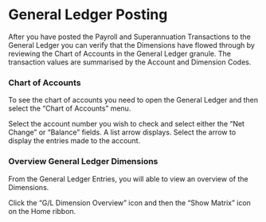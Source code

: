 # General Ledger Posting
After you have posted the Payroll and Superannuation Transactions to the General Ledger you can verify that the Dimensions have flowed through by reviewing the Chart of Accounts in the General Ledger granule.  The transaction values are summarised by the Account and Dimension Codes.

 
### Chart of Accounts

To see the chart of accounts you need to open the General Ledger and then select the “Chart of Accounts” menu.  

Select the account number you wish to check and select either the “Net Change” or “Balance” fields.  A list arrow displays.  Select the arrow to display the entries made to the account.

### Overview General Ledger Dimensions

From the General Ledger Entries, you will able to view an overview of the Dimensions.  

Click the “G/L Dimension Overview” icon and then the “Show Matrix” icon on the Home ribbon. 

 


 
